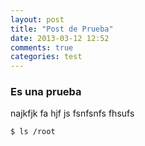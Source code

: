 ```yaml
---
layout: post
title: "Post de Prueba"
date: 2013-03-12 12:52
comments: true
categories: test
---
```


### Es una prueba
najkfjk  fa hjf js fsnfsnfs fhsufs

```bash
$ ls /root
```


